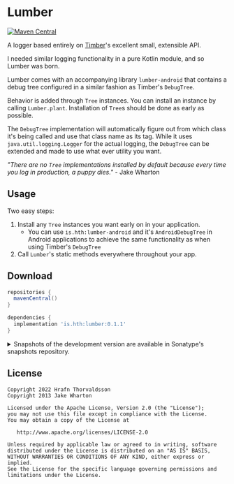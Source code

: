 # Lumber
[![Maven Central](https://img.shields.io/maven-central/v/is.hth/lumber.svg?label=Maven%20Central)](https://search.maven.org/search?q=g:%22is.hth%22%20AND%20a:%22lumber%22)

A logger based entirely on [Timber]'s excellent small, extensible API.

I needed similar logging functionality in a pure Kotlin module, and so Lumber was born.

Lumber comes with an accompanying library `lumber-android` that contains a debug tree configured
in a similar fashion as Timber's `DebugTree`.

Behavior is added through `Tree` instances. You can install an instance by calling `Lumber.plant`.
Installation of `Tree`s should be done as early as possible. 

The `DebugTree` implementation will automatically figure out from which class it's being called and
use that class name as its tag. While it uses `java.util.logging.Logger` for the actual logging, the 
`DebugTree` can be extended and made to use what ever utility you want.

_"There are no `Tree` implementations installed by default because every time you log in production, a
puppy dies."_ - Jake Wharton

Usage
-----

Two easy steps:

1. Install any `Tree` instances you want early on in your application. 
   - You can use `is.hth:lumber-android` and it's `AndroidDebugTree` in Android applications to 
     achieve the same functionality as when using Timber's `DebugTree`
2. Call `Lumber`'s static methods everywhere throughout your app.

Download
--------

```groovy
repositories {
  mavenCentral()
}

dependencies {
  implementation 'is.hth:lumber:0.1.1'
}
```

<details>
<summary>Snapshots of the development version are available in Sonatype's snapshots repository.</summary>
<p>

```groovy
repositories {
  mavenCentral()
  maven {
    url 'https://oss.sonatype.org/content/repositories/snapshots/'
  }
}

dependencies {
  implementation 'is.hth:lumber:0.1.2-SNAPSHOT'
}
```

</p>
</details>


License
-------

    Copyright 2022 Hrafn Thorvaldsson
    Copyright 2013 Jake Wharton

    Licensed under the Apache License, Version 2.0 (the "License");
    you may not use this file except in compliance with the License.
    You may obtain a copy of the License at

       http://www.apache.org/licenses/LICENSE-2.0

    Unless required by applicable law or agreed to in writing, software
    distributed under the License is distributed on an "AS IS" BASIS,
    WITHOUT WARRANTIES OR CONDITIONS OF ANY KIND, either express or implied.
    See the License for the specific language governing permissions and
    limitations under the License.

[Timber]: https://github.com/JakeWharton/timber
